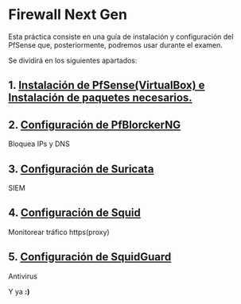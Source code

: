 # Firewall Next Gen

Esta práctica consiste en una guía de instalación y configuración del PfSense que, posteriormente, podremos usar durante el examen.

Se dividirá en los siguientes apartados:

## 1. [Instalación de PfSense(VirtualBox) e Instalación de paquetes necesarios.](./instalacion/Instalacion.md)
## 2. [Configuración de PfBlorckerNG](./PfBlockerNG/PfBlockerNG.md)

Bloquea IPs y DNS

## 3. [Configuración de Suricata](Suricata/Suricata.md)

SIEM

## 4. [Configuración de Squid](Squid/Squid.md)

Monitorear tráfico https(proxy)

## 5. [Configuración de SquidGuard](SquidGuard/SquidGuard.md)

Antivirus

Y ya **:)**